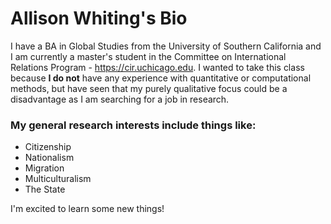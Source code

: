 # Allison Whiting's Bio

I have a BA in Global Studies from the University of Southern California and I am currently a master's student in the Committee on International Relations Program - https://cir.uchicago.edu.  I wanted to take this class because **I do not** have any experience with quantitative or computational methods, but have seen that my purely qualitative focus could be a disadvantage as I am searching for a job in research.

### My general research interests include things like: ###
* Citizenship
* Nationalism
* Migration
* Multiculturalism
* The State

I'm excited to learn some new things!